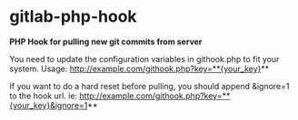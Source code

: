 gitlab-php-hook
===============

**PHP Hook for pulling new git commits from server**

You need to update the configuration variables in githook.php to fit your system.
Usage: http://example.com/githook.php?key=**{your_key}**

If you want to do a hard reset before pulling, you should append &ignore=1
to the hook url.
ie: http://example.com/githook.php?key=**{your_key}&ignore=1**